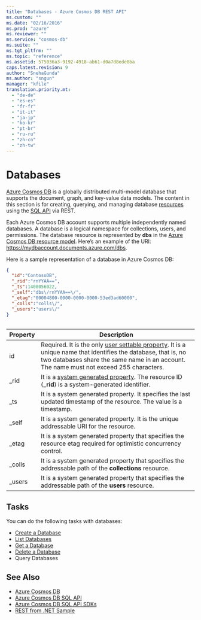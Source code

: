```yaml
---
title: "Databases - Azure Cosmos DB REST API"
ms.custom: ""
ms.date: "02/16/2016"
ms.prod: "azure"
ms.reviewer: ""
ms.service: "cosmos-db"
ms.suite: ""
ms.tgt_pltfrm: ""
ms.topic: "reference"
ms.assetid: 575036a3-9192-4918-ab61-d0a7d8ede8ba
caps.latest.revision: 9
author: "SnehaGunda"
ms.author: "sngun"
manager: "kfile"
translation.priority.mt: 
  - "de-de"
  - "es-es"
  - "fr-fr"
  - "it-it"
  - "ja-jp"
  - "ko-kr"
  - "pt-br"
  - "ru-ru"
  - "zh-cn"
  - "zh-tw"
---
```

# Databases
[Azure Cosmos DB](/azure/cosmos-db/introduction) is a globally distributed multi-model database that supports the document, graph, and key-value data models. The content in this section is for creating, querying, and managing database [resources](/azure/cosmos-db/sql-api-resources) using the [SQL API](/azure/cosmos-db/sql-api-introduction) via REST.  
  
Each Azure Cosmos DB account supports multiple independently named databases. A database is a logical namespace for collections, users, and permissions. The database resource is represented by **dbs** in the [Azure Cosmos DB resource model](/azure/cosmos-db/sql-api-resources/). Here’s an example of the URI: https://mydbaccount.documents.azure.com/dbs.
  
Here is a sample representation of a database in Azure Cosmos DB:  
  
```json
{  
  "id":"ContosoDB",  
  "_rid":"rnYYAA==",  
  "_ts":1408056022,  
  "_self":"dbs\/rnYYAA==\/",  
  "_etag":"00004800-0000-0000-0000-53ed3ad60000",  
  "_colls":"colls\/",  
  "_users":"users\/"
}  
  
```  
  
|Property|Description|  
|--------------|-----------------|  
|id|Required. It is the only [user settable property](/azure/cosmos-db/sql-api-resources#system-vs-user-defined-resources). It is a unique name that identifies the database, that is, no two databases share the same name in an account. The name must not exceed 255 characters.|  
|_rid|It is a [system generated property](/azure/cosmos-db/sql-api-resources#system-vs-user-defined-resources). The resource ID (**_rid**) is a system-generated identifier.|  
|_ts|It is a system generated property. It specifies the last updated timestamp of the resource. The value is a timestamp.|  
|_self|It is a system generated property. It is the unique addressable URI for the resource.|  
|_etag|It is a system generated property that specifies the resource etag required for optimistic concurrency control.|  
|_colls|It is a system generated property that specifies the addressable path of the **collections** resource.|  
|_users|It is a system generated property that specifies the addressable path of the **users** resource.|  
  
## Tasks  
 You can do the following tasks with databases:  
  
* [Create a Database](create-a-database.md)  
* [List Databases](list-databases.md)  
* [Get a Database](get-a-database.md)  
* [Delete a Database](delete-a-database.md)
* Query Databases  
  
## See Also  
* [Azure Cosmos DB](https://docs.microsoft.com/azure/cosmos-db/introduction) 
* [Azure Cosmos DB SQL API](https://docs.microsoft.com/azure/cosmos-db/sql-api-introduction)   
* [Azure Cosmos DB SQL API SDKs](https://docs.microsoft.com/en-us/azure/cosmos-db/sql-api-sdk-dotnet)    
* [REST from .NET Sample](https://github.com/Azure/azure-documentdb-dotnet/tree/master/samples/rest-from-.net)  
  
  

